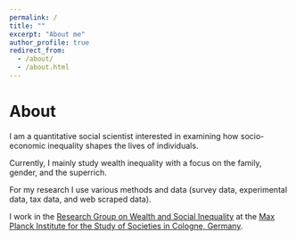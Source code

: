 ```yaml
---
permalink: /
title: ""
excerpt: "About me"
author_profile: true
redirect_from: 
  - /about/
  - /about.html
---
```




About
======
I am a quantitative social scientist interested in examining how socio-economic inequality shapes the lives of individuals.

Currently, I mainly study wealth inequality with a focus on the family, gender, and the superrich.

For my research I use various methods and data (survey data, experimental data, tax data, and web scraped data).


I work in the [Research Group on Wealth and Social Inequality](https://www.mpifg.de/research/wealth-and-social-inequality) at the [Max Planck Institute for the Study of Societies in Cologne, Germany](https://mpifg.de).



